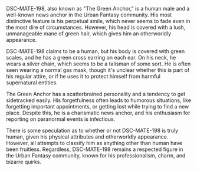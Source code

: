 DSC-MATE-198, also known as "The Green Anchor," is a human male and a well-known news anchor in the Urban Fantasy community. His most distinctive feature is his perpetual smile, which never seems to fade even in the most dire of circumstances. However, his head is covered with a lush, unmanageable mane of green hair, which gives him an otherworldly appearance.

DSC-MATE-198 claims to be a human, but his body is covered with green scales, and he has a green cross earring on each ear. On his neck, he wears a silver chain, which seems to be a talisman of some sort. He is often seen wearing a normal gas mask, though it's unclear whether this is part of his regular attire, or if he uses it to protect himself from harmful supernatural entities.

The Green Anchor has a scatterbrained personality and a tendency to get sidetracked easily. His forgetfulness often leads to humorous situations, like forgetting important appointments, or getting lost while trying to find a new place. Despite this, he is a charismatic news anchor, and his enthusiasm for reporting on paranormal events is infectious.

There is some speculation as to whether or not DSC-MATE-198 is truly human, given his physical attributes and otherworldly appearance. However, all attempts to classify him as anything other than human have been fruitless. Regardless, DSC-MATE-198 remains a respected figure in the Urban Fantasy community, known for his professionalism, charm, and bizarre quirks.